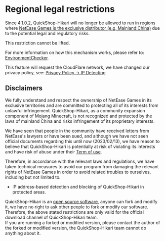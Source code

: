 # Regional legal restrictions

Since 4.1.0.2, QuickShop-Hikari will no longer be allowed to run in regions where [NetEase Games is the exclusive distributor (e.g. Mainland China)](https://mc.163.com/) due to the potential legal and regulatory risks.

This restriction cannot be lifted.

For more information on how this mechanism works, please refer to: [EnvironmentChecker](https://github.com/Ghost-chu/QuickShop-Hikari/blob/hikari/quickshop-bukkit/src/main/java/com/ghostchu/quickshop/util/envcheck/EnvironmentChecker.java).

This feature will request the CloudFlare network, we have changed our privacy policy, see: [Privacy Policy -> IP Detecting](privacy.md)

## Disclaimers

We fully understand and respect the ownership of NetEase Games in its exclusive territories and are committed to protecting all of its interests from unlawful infringement.
QuickShop-Hikari, as a community expansion component of Mojang Minecraft, is not recognized and protected by the laws of mainland China and risks infringement of its proprietary interests.

We have seen that people in the community have received letters from NetEase's lawyers or have been sued, and although we have not seen official documents regarding this until now (2023/02/13), we have reason to believe that QuickShop-Hikari is potentially at risk of violating its interests and have risk of abuse under their [Term of use](http://update.unisdk.163.com/html/latest_v5.html).

Therefore, in accordance with the relevant laws and regulations, we have taken technical measures to avoid our program from damaging the relevant rights of NetEase Games in order to avoid related troubles to ourselves, including but not limited to.

* IP address-based detection and blocking of QuickShop-Hikari in protected areas.

QuickShop-Hikari is an [open source software](https://www.gnu.org/licenses/quick-guide-gplv3.zh-cn.html), anyone can fork and modify it, we have no right to ask other people to fork or modify our software. Therefore, the above stated restrictions are only valid for the official download channel of QuickShop-Hikari team.  
If you are running a forked or modified version, please contact the author of the forked or modified version, the QuickShop-Hikari team cannot do anything about it.
